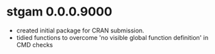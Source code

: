 # stgam 0.0.0.9000

* created initial package for CRAN submission.
* tidied functions to overcome 'no visible global function definition' in CMD checks
